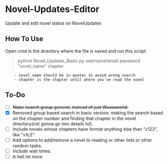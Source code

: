 # Novel-Updates-Editor

Update and edit novel status on NovelUpdates

## How To Use

Open cmd in the directory where the file is saved and run this script:
> python Novel_Updates_Basic.py username/email password "novel_name" chapter
```
    - novel_name should be in quotes to avoid wrong search
    - chapter is the chapter until where you've read the novel
```


## To-Do

- [ ] ~~Make search group general, instead of just Wuxiaworld.~~
- [x] Removed group based search in basic version, making the search based on the chapter number and finding that chapter in the novel directory(not gonna go into details lol).
- [ ] Include novels whose chapters have format anything else than "c123", like "v1c2".
- [ ] Add options to add/remove a novel to reading or other lists or other random tasks.
- [ ] Include wait times.
- [ ] A hell lot more
